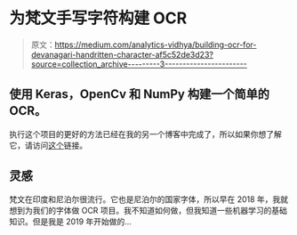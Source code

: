 # 为梵文手写字符构建 OCR

> 原文：<https://medium.com/analytics-vidhya/building-ocr-for-devanagari-handritten-character-af5c52de3d23?source=collection_archive---------3----------------------->

## 使用 Keras，OpenCv 和 NumPy 构建一个简单的 OCR。

执行这个项目的更好的方法已经在我的另一个博客中完成了，所以如果你想了解它，请访问[这个](https://dataqoil.com/2020/10/01/ocr-for-devanagari-handwritten-character-building-a-classifier/)链接。

## 灵感

梵文在印度和尼泊尔很流行。它也是尼泊尔的国家字体，所以早在 2018 年，我就想到为我们的字体做 OCR 项目。我不知道如何做，但我知道一些机器学习的基础知识。但是我是 2019 年开始做的…
